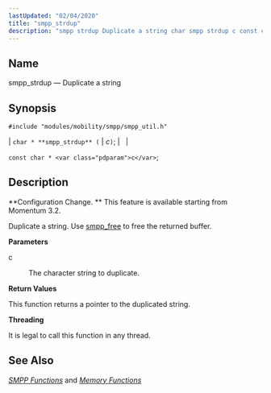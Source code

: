 ```yaml
---
lastUpdated: "02/04/2020"
title: "smpp_strdup"
description: "smpp strdup Duplicate a string char smpp strdup c const char c Configuration Change This feature is available starting from Momentum 3 2 Duplicate a string Use smpp free to free the returned buffer c The character string to duplicate This function returns a pointer to the duplicated string It..."
---
```


<a name="apis.smpp_strdup"></a> 
## Name

smpp_strdup — Duplicate a string

## Synopsis

`#include "modules/mobility/smpp/smpp_util.h"`

| `char * **smpp_strdup** (` | <var class="pdparam">c</var>`)`; |   |

`const char * <var class="pdparam">c</var>`;<a name="idp61545280"></a> 
## Description

**Configuration Change. ** This feature is available starting from Momentum 3.2.

Duplicate a string. Use [smpp_free](/momentum/3/3-api/apis-smpp-free) to free the returned buffer.

**<a name="idp61548896"></a> Parameters**

<dl class="variablelist">

<dt>c</dt>

<dd>

The character string to duplicate.

</dd>

</dl>

**<a name="idp61551920"></a> Return Values**

This function returns a pointer to the duplicated string.

**<a name="idp61552864"></a> Threading**

It is legal to call this function in any thread.

<a name="idp61553968"></a> 
## See Also

[*SMPP Functions*](/momentum/3/3-api/smpp) and [*Memory Functions*](/momentum/3/3-api/3-api-memory)